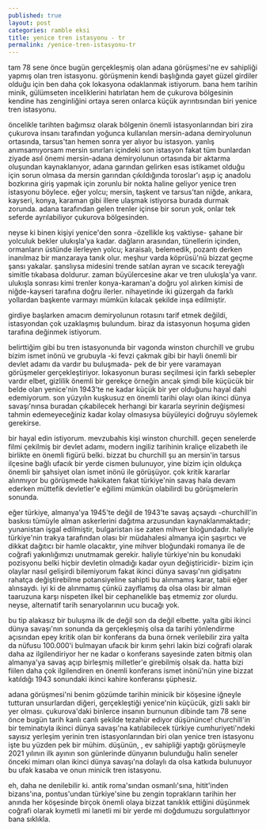 ```yaml
---
published: true
layout: post
categories: ramble eksi
title: yenice tren istasyonu - tr
permalink: /yenice-tren-istasyonu-tr
---
```

tam 78 sene önce bugün gerçekleşmiş olan adana görüşmesi'ne ev sahipliği yapmış olan tren istasyonu. görüşmenin kendi başlığında gayet güzel girdiler olduğu için ben daha çok lokasyona odaklanmak istiyorum. bana hem tarihin minik, gülümseten inceliklerini hatırlatan hem de çukurova bölgesinin kendine has zenginliğini ortaya seren onlarca küçük ayrıntısından biri yenice tren istasyonu.

öncelikle tarihten bağımsız olarak bölgenin önemli istasyonlarından biri zira çukurova insanı tarafından yoğunca kullanılan mersin-adana demiryolunun ortasında, tarsus'tan hemen sonra yer alıyor bu istasyon. yanlış anımsamıyorsam mersin sınırları içindeki son istasyon fakat tüm bunlardan ziyade asıl önemi mersin-adana demiryolunun ortasında bir aktarma oluşundan kaynaklanıyor, adana garından gelirken esas istikamet olduğu için sorun olmasa da mersin garından çıkıldığında toroslar'ı aşıp iç anadolu bozkırına giriş yapmak için zorunlu bir nokta haline geliyor yenice tren istasyonu böylece. eğer yolcu; mersin, taşkent ve tarsus'tan niğde, ankara, kayseri, konya, karaman gibi illere ulaşmak istiyorsa burada durmak zorunda. adana tarafından gelen trenler içinse bir sorun yok, onlar tek seferde ayrılabiliyor çukurova bölgesinden.

neyse ki binen kişiyi yenice'den sonra -özellikle kış vaktiyse- şahane bir yolculuk bekler ulukışla'ya kadar. dağların arasından, tünellerin içinden, ormanların üstünde ilerleyen yolcu; karaisalı, belemedik, pozantı derken inanılmaz bir manzaraya tanık olur. meşhur varda köprüsü'nü bizzat geçme şansı yakalar. şanslıysa midesini trende satılan ayran ve sıcacık tereyağlı simitle tıkabasa doldurur. zaman büyülercesine akar ve tren ulukışla'ya varır. ulukışla sonrası kimi trenler konya-karaman'a doğru yol alırken kimisi de niğde-kayseri tarafına doğru ilerler. nihayetinde iki güzergah da farklı yollardan başkente varmayı mümkün kılacak şekilde inşa edilmiştir.

girdiye başlarken amacım demiryolunun rotasını tarif etmek değildi, istasyondan çok uzaklaşmış bulundum. biraz da istasyonun hoşuma giden tarafına değinmek istiyorum.

belirttiğim gibi bu tren istasyonunda bir vagonda winston churchill ve grubu bizim ismet inönü ve grubuyla -ki fevzi çakmak gibi bir hayli önemli bir devlet adamı da vardır bu buluşmada- pek de bir yere varamayan görüşmeler gerçekleştiriyor. lokasyonun burası seçilmesi için farklı sebepler vardır elbet, gizlilik önemli bir gerekçe örneğin ancak şimdi bile küçücük bir belde olan yenice'nin 1943'te ne kadar küçük bir yer olduğunu hayal dahi edemiyorum. son yüzyılın kuşkusuz en önemli tarihi olayı olan ikinci dünya savaşı'nınsa buradan çıkabilecek herhangi bir kararla seyrinin değişmesi tahmin edemeyeceğiniz kadar kolay olmasıysa büyüleyici doğruyu söylemek gerekirse.

bir hayal edin istiyorum. mevzubahis kişi winston churchill. geçen senelerde filmi çekilmiş bir devlet adamı, modern ingiliz tarihinin kraliçe elizabeth ile birlikte en önemli figürü belki. bizzat bu churchill şu an mersin'in tarsus ilçesine bağlı ufacık bir yerde cismen bulunuyor, yine bizim için oldukça önemli bir şahsiyet olan ismet inönü ile görüşüyor. çok kritik kararlar alınmıyor bu görüşmede hakikaten fakat türkiye'nin savaş hala devam ederken müttefik devletler'e eğilimi mümkün olabilirdi bu görüşmelerin sonunda.

eğer türkiye, almanya'ya 1945'te değil de 1943'te savaş açsaydı -churchill'in baskısı tümüyle alman askerlerini dağıtma arzusundan kaynaklanmaktadır; yunanistan işgal edilmiştir, bulgaristan ise zaten mihver bloğundadır. haliyle türkiye'nin trakya tarafından olası bir müdahalesi almanya için şaşırtıcı ve dikkat dağıtıcı bir hamle olacaktır, yine mihver bloğundaki romanya ile de coğrafi yakınlığımızı unutmamak gerekir. haliyle türkiye'nin bu konudaki pozisyonu belki hiçbir devletin olmadığı kadar oyun değiştiricidir- bizim için olaylar nasıl gelişirdi bilemiyorum fakat ikinci dünya savaşı'nın gidişatını rahatça değiştirebilme potansiyeline sahipti bu alınmamış karar, tabii eğer alınsaydı. iyi ki de alınmamış çünkü zayıflamış da olsa olası bir alman taaruzuna karşı nispeten ilkel bir cephanelikle baş etmemiz zor olurdu. neyse, alternatif tarih senaryolarının ucu bucağı yok.

bu tip alakasız bir buluşma ilk de değil son da değil elbette. yalta gibi ikinci dünya savaşı'nın sonunda da gerçekleşmiş olsa da tarihi yönlendirme açısından epey kritik olan bir konferans da buna örnek verilebilir zira yalta da nüfusu 100.000'i bulmayan ufacık bir kırım şehri lakin bizi coğrafi olarak daha az ilgilendiriyor her ne kadar o konferans sayesinde zaten bitmiş olan almanya'ya savaş açıp birleşmiş milletler'e girebilmiş olsak da. hatta bizi fiilen daha çok ilgilendiren en önemli konferans ismet inönü'nün yine bizzat katıldığı 1943 sonundaki ikinci kahire konferansı şüphesiz.

adana görüşmesi'ni benim gözümde tarihin minicik bir köşesine iğneyle tutturan unsurlardan diğeri, gerçekleştiği yenice'nin küçücük, gizli saklı bir yer olması. çukurova'daki binlerce insanın burnunun dibinde tam 78 sene önce bugün tarih kanlı canlı şekilde tezahür ediyor düşününce! churchill'in bir teminatıyla ikinci dünya savaşı'na katılabilecek türkiye cumhuriyeti'ndeki sayısız yerleşim yerinin tren istasyonlarından biri olan yenice tren istasyonu işte bu yüzden pek bir mühim. düşünün, , ev sahipliği yaptığı görüşmeyle 2021 yılının ilk ayının son günlerinde dünyanın bulunduğu halin seneler önceki mimarı olan ikinci dünya savaşı'na dolaylı da olsa katkıda bulunuyor bu ufak kasaba ve onun minicik tren istasyonu.

eh, daha ne denilebilir ki. antik roma'sından osmanlı'sına, hitit'inden bizans'ına, pontus'undan türkiye'sine bu zengin toprakların tarihin her anında her köşesinde birçok önemli olaya bizzat tanıklık ettiğini düşünmek coğrafi olarak kıymetli mi lanetli mi bir yerde mi doğdumuzu sorgulattırıyor bana sıklıkla.
